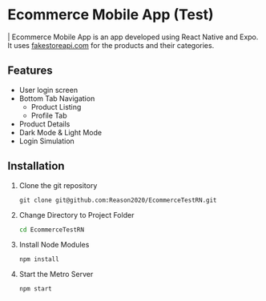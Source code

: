 # Ecommerce Mobile App (Test)

| Ecommerce Mobile App is an app developed using React Native and Expo. It uses [fakestoreapi.com]('https://fakestoreapi.com') for the products and their categories.

## Features

- User login screen
- Bottom Tab Navigation
    - Product Listing
    - Profile Tab
- Product Details
- Dark Mode & Light Mode
- Login Simulation

## Installation

1. Clone the git repository
    ```git
    git clone git@github.com:Reason2020/EcommerceTestRN.git
    ```

2. Change Directory to Project Folder
    ```bash
    cd EcommerceTestRN
    ```

3. Install Node Modules
    ```npm
    npm install
    ```

4. Start the Metro Server
    ```npm
    npm start
    ```



